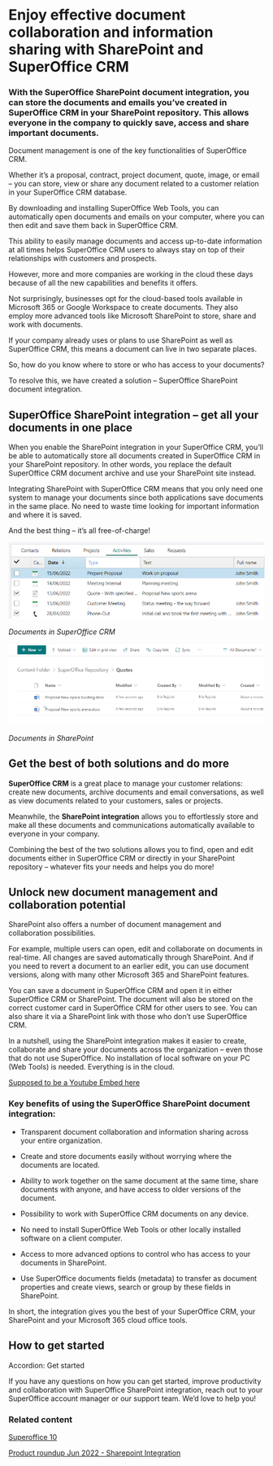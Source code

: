 # Enjoy effective document collaboration and information sharing with SharePoint and SuperOffice CRM

### With the SuperOffice SharePoint document integration, you can store the documents and emails you’ve created in SuperOffice CRM in your SharePoint repository. This allows everyone in the company to quickly save, access and share important documents.

Document management is one of the key functionalities of SuperOffice CRM.

Whether it’s a proposal, contract, project document, quote, image, or email – you can store, view or share any document related to a customer relation in your SuperOffice CRM database.

By downloading and installing SuperOffice Web Tools, you can automatically open documents and emails on your computer, where you can then edit and save them back in SuperOffice CRM.

This ability to easily manage documents and access up-to-date information at all times helps SuperOffice CRM users to always stay on top of their relationships with customers and prospects.

However, more and more companies are working in the cloud these days because of all the new capabilities and benefits it offers.

Not surprisingly, businesses opt for the cloud-based tools available in Microsoft 365 or Google Workspace to create documents. They also employ more advanced tools like Microsoft SharePoint to store, share and work with documents.

If your company already uses or plans to use SharePoint as well as SuperOffice CRM, this means a document can live in two separate places.

So, how do you know where to store or who has access to your documents?

To resolve this, we have created a solution – SuperOffice SharePoint document integration.


## SuperOffice SharePoint integration – get all your documents in one place

When you enable the SharePoint integration in your SuperOffice CRM, you’ll be able to automatically store all documents created in SuperOffice CRM in your SharePoint repository. In other words, you replace the default SuperOffice CRM document archive and use your SharePoint site instead.

Integrating SharePoint with SuperOffice CRM means that you only need one system to manage your documents since both applications save documents in the same place. No need to waste time looking for important information and where it is saved.

And the best thing – it’s all free-of-charge!

![Documents in SuperOffice CRM][img1]

*Documents in SuperOffice CRM*

![Documents in SharePoint][img2]

*Documents in SharePoint*

## Get the best of both solutions and do more

**SuperOffice CRM** is a great place to manage your customer relations: create new documents, archive documents and email conversations, as well as view documents related to your customers, sales or projects.

Meanwhile, the **SharePoint integration** allows you to effortlessly store and make all these documents and communications automatically available to everyone in your company.

Combining the best of the two solutions allows you to find, open and edit documents either in SuperOffice CRM or directly in your SharePoint repository – whatever fits your needs and helps you do more!

## Unlock new document management and collaboration potential

SharePoint also offers a number of document management and collaboration possibilities.

For example, multiple users can open, edit and collaborate on documents in real-time. All changes are saved automatically through SharePoint. And if you need to revert a document to an earlier edit, you can use document versions, along with many other Microsoft 365 and SharePoint features.

You can save a document in SuperOffice CRM and open it in either SuperOffice CRM or SharePoint. The document will also be stored on the correct customer card in SuperOffice CRM for other users to see. You can also share it via a SharePoint link with those who don’t use SuperOffice CRM.

In a nutshell, using the SharePoint integration makes it easier to create, collaborate and share your documents across the organization – even those that do not use SuperOffice. No installation of local software on your PC (Web Tools) is needed. Everything is in the cloud.

[Supposed to be a Youtube Embed here](https://youtu.be/9QHJKkqDlzY)

### Key benefits of using the SuperOffice SharePoint document integration:

* Transparent document collaboration and information sharing across your entire organization.

* Create and store documents easily without worrying where the documents are located.

* Ability to work together on the same document at the same time, share documents with anyone, and have access to older versions of the document.

* Possibility to work with SuperOffice CRM documents on any device.

* No need to install SuperOffice Web Tools or other locally installed software on a client computer.

* Access to more advanced options to control who has access to your documents in SharePoint.

* Use SuperOffice documents fields (metadata) to transfer as document properties and create views, search or group by these fields in SharePoint.

In short, the integration gives you the best of your SuperOffice CRM, your SharePoint and your Microsoft 365 cloud office tools.

## How to get started

Accordion: Get started

If you have any questions on how you can get started, improve productivity and collaboration with SuperOffice SharePoint integration, reach out to your SuperOffice account manager or our support team. We’d love to help you!

### Related content

[Superoffice 10](https://community.superoffice.com/no/product-releases/nyheter/produkt/superoffice-10/)

[Product roundup Jun 2022 - Sharepoint Integration](https://community.superoffice.com/no/product-releases/nyheter/produkt/product-roundup-sharepoint-integration/)


[img1]:media/document-superoffice-crm.png
[img2]:media/documents-sharepoint.png